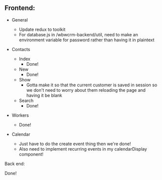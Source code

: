 ## Frontend:

- General
    - Update redux to toolkit
    - For database.js in /wbwcrm-backend/util, need to make an environment variable for password rather than having it in plaintext

- Contacts
    - Index
        - Done!
    - New
        - Done!
    - Show 
        - Gotta make it so that the current customer is saved in session so we don't need to worry about them reloading the page and having it be blank
    - Search 
        - Done!

- Workers
    - Done!

- Calendar
    - Just have to do the create event thing then we're done!
    - Also need to implement recurring events in my calendarDisplay component!

Back end:

Done!